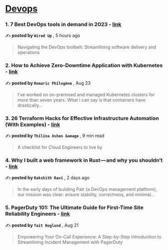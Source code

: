 
<h1><a href=https://medium.com/tag/devops/recommended target="_blank" rel="noopener noreferrer">Devops</a></h1>
<h3>1. 7 Best DevOps tools in demand in 2023 - <a href=https://medium.com/towards-aws/7-best-devops-tools-in-demand-in-2023-1c55711aa958?source=tag_recommended_feed---------0-84----------devops----------981758fa_067a_4760_8a64_b5e13a3cc20f------- target="_blank" rel="noopener noreferrer">link</a></h3>

✍️ **posted by `Wired Up`** <date> , 5 hours ago</date>

<blockquote>Navigating the DevOps toolbelt: Streamlining software delivery and operations</blockquote>

<h3>2. How to Achieve Zero-Downtime Application with Kubernetes - <a href=https://medium.com/devops-dev/how-to-achieve-zero-downtime-application-with-kubernetes-ba52fdea9a9b?source=tag_recommended_feed---------1-107----------devops----------981758fa_067a_4760_8a64_b5e13a3cc20f------- target="_blank" rel="noopener noreferrer">link</a></h3>

✍️ **posted by `Romaric Philogène`** <date> , Aug 23</date>

<blockquote>I’ve worked on on-premised and managed Kubernetes clusters for more than seven years. What I can say is that containers have drastically…</blockquote>

<h3>3. 26 Terraform Hacks for Effective Infrastructure Automation (With Examples) - <a href=https://medium.com/platform-engineer/26-terraform-hacks-for-effective-infrastructure-automation-with-examples-d6d721c3d5e0?source=tag_recommended_feed---------2-85----------devops----------981758fa_067a_4760_8a64_b5e13a3cc20f------- target="_blank" rel="noopener noreferrer">link</a></h3>

✍️ **posted by `Thilina Ashen Gamage`** <date> , 9 min read</date>

<blockquote>A checklist for Cloud Engineers to live by</blockquote>

<h3>4. Why I built a web framework in Rust — and why you shouldn’t - <a href=https://medium.com/@rakshith_ravi/why-i-built-a-web-framework-in-rust-and-why-you-shouldnt-59c4b15beb39?source=tag_recommended_feed---------3-84----------devops----------981758fa_067a_4760_8a64_b5e13a3cc20f------- target="_blank" rel="noopener noreferrer">link</a></h3>

✍️ **posted by `Rakshith Ravi`** <date> , 2 days ago</date>

<blockquote>In the early days of building Patr (a DevOps management platform), our mission was clear: ensure stability, correctness, and minimal…</blockquote>

<h3>5. PagerDuty 101: The Ultimate Guide for First-Time Site Reliability Engineers - <a href=https://medium.com/dev-genius/pagerduty-101-the-ultimate-guide-for-first-time-site-reliability-engineers-c8864dceebf0?source=tag_recommended_feed---------4-107----------devops----------981758fa_067a_4760_8a64_b5e13a3cc20f------- target="_blank" rel="noopener noreferrer">link</a></h3>

✍️ **posted by `Tait Hoglund`** <date> , Aug 21</date>

<blockquote>Empowering Your On-Call Experience: A Step-by-Step Introduction to Streamlining Incident Management with PagerDuty</blockquote>


